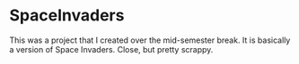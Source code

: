 # SpaceInvaders
This was a project that I created over the mid-semester break. It is basically a version of Space Invaders. Close, but pretty scrappy.
